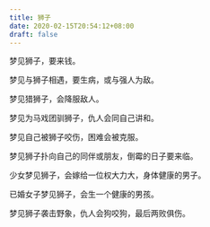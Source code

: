 ```yaml
---
title: 狮子
date: 2020-02-15T20:54:12+08:00
draft: false
---
```


梦见狮子，要来钱。


梦见与狮子相遇，要生病，或与强人为敌。


梦见猎狮子，会降服敌人。


梦见为马戏团驯狮子，仇人会同自己讲和。


梦见自己被狮子咬伤，困难会被克服。


梦见狮子扑向自己的同伴或朋友，倒霉的日子要来临。


少女梦见狮子，会嫁给一位权大力大，身体健康的男子。


已婚女子梦见狮子，会生一个健康的男孩。


梦见狮子袭击野象，仇人会狗咬狗，最后两败俱伤。
